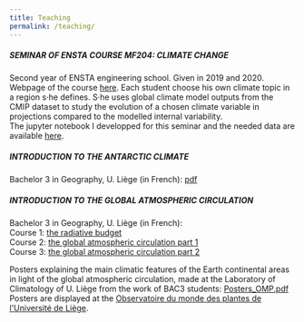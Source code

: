 ```yaml
---
title: Teaching
permalink: /teaching/
---
```


##### SEMINAR OF ENSTA COURSE MF204: CLIMATE CHANGE
Second year of ENSTA engineering school. Given in 2019 and 2020.  
Webpage of the course [here](https://ecampus.paris-saclay.fr/course/view.php?id=18625). 
Each student choose his own climate topic in a region s·he defines. S·he uses global climate model outputs from the CMIP dataset to study the evolution of a chosen climate variable in projections compared to the modelled internal variability.  
The jupyter notebook I developped for this seminar and the needed data are available [here](https://drive.google.com/open?id=1JirPWvPpEUSHSKtB4vsopvIUql1e0egA).

##### INTRODUCTION TO THE ANTARCTIC CLIMATE
Bachelor 3 in Geography, U. Liège (in French): [pdf](https://drive.google.com/open?id=1Hk7gI7fVb4qMm6KqnpRakgwWuefBPaot)

##### INTRODUCTION TO THE GLOBAL ATMOSPHERIC  CIRCULATION
Bachelor 3 in Geography, U. Liège (in French):  
Course 1: [the radiative budget](https://drive.google.com/open?id=1fZaeVo6wIUQEXneKmX8JiZeiRdWuyK8j)  
Course 2: [the global atmospheric circulation part 1](https://drive.google.com/open?id=1x4oJQRGQ7mpD2tOCZhkp6LBK_rpvb05-)  
Course 3: [the global atmospheric circulation part 2](https://drive.google.com/open?id=1xhQmYiWe9kSwNyNMtUXLU91yKqjcOI6U)  

Posters explaining the main climatic features of the Earth continental areas in light of the global atmospheric circulation, made at the Laboratory of Climatology of U. Liège from the work of BAC3 students: [Posters_OMP.pdf](https://drive.google.com/open?id=1m6Th03oatORIJi0L0ISuUHOXWueoZPEQ)  
Posters are displayed at the [Observatoire du monde des plantes de l'Université de Liège](http://www.espacesbotaniques.ulg.ac.be/nos-sites/observatoire-du-monde-des-plantes/).